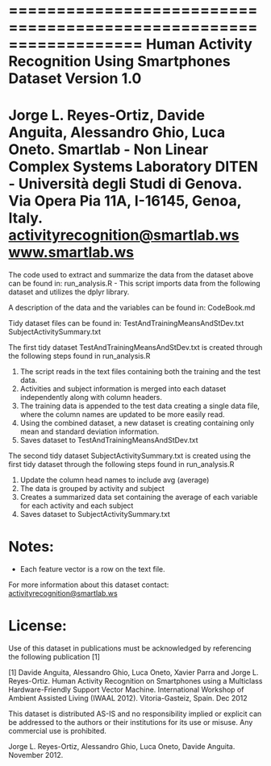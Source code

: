 ==================================================================
Human Activity Recognition Using Smartphones Dataset
Version 1.0
==================================================================
Jorge L. Reyes-Ortiz, Davide Anguita, Alessandro Ghio, Luca Oneto.
Smartlab - Non Linear Complex Systems Laboratory
DITEN - Università degli Studi di Genova.
Via Opera Pia 11A, I-16145, Genoa, Italy.
activityrecognition@smartlab.ws
www.smartlab.ws
==================================================================

The code used to extract and summarize the data from the dataset above can be found in:
run_analysis.R - This script imports data from the following dataset and utilizes the dplyr library.

A description of the data and the variables can be found in:
CodeBook.md

Tidy dataset files can be found in:
TestAndTrainingMeansAndStDev.txt
SubjectActivitySummary.txt

The first tidy dataset TestAndTrainingMeansAndStDev.txt is created through the following steps found in run_analysis.R

1. The script reads in the text files containing both the training and the test data.
2. Activities and subject information is merged into each dataset independently along with column headers.
3. The training data is appended to the test data creating a single data file, where the column names are updated to be more easily read.
4. Using the combined dataset, a new dataset is creating containing only mean and standard deviation information.
5. Saves dataset to TestAndTrainingMeansAndStDev.txt

The second tidy dataset SubjectActivitySummary.txt is created using the first tidy dataset through the following steps found in run_analysis.R

1. Update the column head names to include avg (average)
2. The data is grouped by activity and subject
3. Creates a summarized data set containing the average of each variable for each activity and each subject
4. Saves dataset to SubjectActivitySummary.txt


Notes: 
======
- Each feature vector is a row on the text file.

For more information about this dataset contact: activityrecognition@smartlab.ws

License:
========
Use of this dataset in publications must be acknowledged by referencing the following publication [1] 

[1] Davide Anguita, Alessandro Ghio, Luca Oneto, Xavier Parra and Jorge L. Reyes-Ortiz. Human Activity Recognition on Smartphones using a Multiclass Hardware-Friendly Support Vector Machine. International Workshop of Ambient Assisted Living (IWAAL 2012). Vitoria-Gasteiz, Spain. Dec 2012

This dataset is distributed AS-IS and no responsibility implied or explicit can be addressed to the authors or their institutions for its use or misuse. Any commercial use is prohibited.

Jorge L. Reyes-Ortiz, Alessandro Ghio, Luca Oneto, Davide Anguita. November 2012.